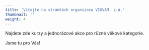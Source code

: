 ```yaml
---
title: 'Vítejte na stránkách organizace VIGVAM, z.ú.'
thumbnail: ''
weight: 4
---
```

Najdete zde kurzy a jednorázové akce pro různé věkové kategorie.

Jsme tu pro Vás!
